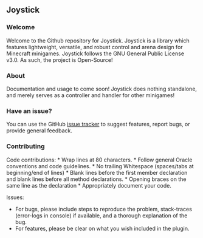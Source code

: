 <h2>Joystick</h2>

<h3>Welcome</h3>
Welcome to the Github repository for Joystick. Joystick is a library which features lightweight, versatile, and
robust control and arena design for Minecraft minigames. Joystick follows the GNU General Public License v3.0. As such, the project is Open-Source!

<h3>About</h3>
Documentation and usage to come soon! Joystick does nothing standalone, and merely serves as a controller and handler for other minigames!

<h3>Have an issue?</h3>
You can use the GitHub <a href="https://github.com/AoHRuthless/Joystick/issues">issue tracker</a> to suggest features, report bugs, or provide general feedback.

<h3>Contributing</h3>
Code contributions:
* Wrap lines at 80 characters.
* Follow general Oracle conventions and code guidelines.
* No trailing Whitespace (spaces/tabs at beginning/end of lines)
* Blank lines before the first member declaration and blank lines before all method declarations.
* Opening braces on the same line as the declaration
* Appropriately document your code.

Issues:
* For bugs, please include steps to reproduce the problem, stack-traces (error-logs in console) if available, and a thorough explanation of the bug.
* For features, please be clear on what you wish included in the plugin.